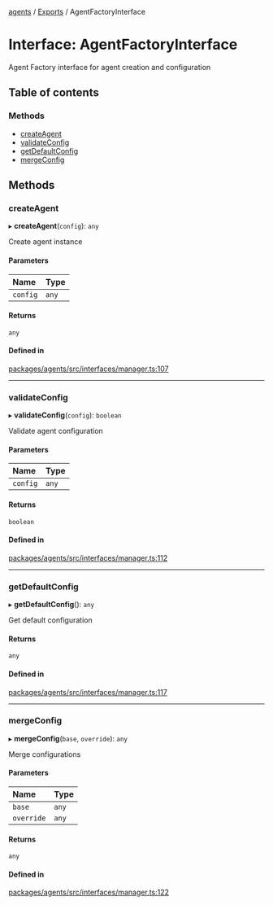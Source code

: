 <!-- 
 ⚠️  AUTO-GENERATED FILE - DO NOT EDIT MANUALLY
 This file is automatically generated by scripts/docs-generator.js
 To make changes, edit the source TypeScript files or update the generator script
-->

[agents](../../) / [Exports](../modules) / AgentFactoryInterface

# Interface: AgentFactoryInterface

Agent Factory interface for agent creation and configuration

## Table of contents

### Methods

- [createAgent](AgentFactoryInterface#createagent)
- [validateConfig](AgentFactoryInterface#validateconfig)
- [getDefaultConfig](AgentFactoryInterface#getdefaultconfig)
- [mergeConfig](AgentFactoryInterface#mergeconfig)

## Methods

### createAgent

▸ **createAgent**(`config`): `any`

Create agent instance

#### Parameters

| Name | Type |
| :------ | :------ |
| `config` | `any` |

#### Returns

`any`

#### Defined in

[packages/agents/src/interfaces/manager.ts:107](https://github.com/woojubb/robota/blob/1b62bb02b890c71ae884378577a1521b0f8628be/packages/agents/src/interfaces/manager.ts#L107)

___

### validateConfig

▸ **validateConfig**(`config`): `boolean`

Validate agent configuration

#### Parameters

| Name | Type |
| :------ | :------ |
| `config` | `any` |

#### Returns

`boolean`

#### Defined in

[packages/agents/src/interfaces/manager.ts:112](https://github.com/woojubb/robota/blob/1b62bb02b890c71ae884378577a1521b0f8628be/packages/agents/src/interfaces/manager.ts#L112)

___

### getDefaultConfig

▸ **getDefaultConfig**(): `any`

Get default configuration

#### Returns

`any`

#### Defined in

[packages/agents/src/interfaces/manager.ts:117](https://github.com/woojubb/robota/blob/1b62bb02b890c71ae884378577a1521b0f8628be/packages/agents/src/interfaces/manager.ts#L117)

___

### mergeConfig

▸ **mergeConfig**(`base`, `override`): `any`

Merge configurations

#### Parameters

| Name | Type |
| :------ | :------ |
| `base` | `any` |
| `override` | `any` |

#### Returns

`any`

#### Defined in

[packages/agents/src/interfaces/manager.ts:122](https://github.com/woojubb/robota/blob/1b62bb02b890c71ae884378577a1521b0f8628be/packages/agents/src/interfaces/manager.ts#L122)
